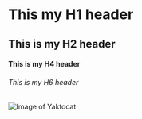 # This my H1 header
## This is my H2 header
#### This is my H4 header
###### This is my H6 header

![Image of Yaktocat](https://octodex.github.com/images/yaktocat.png)
